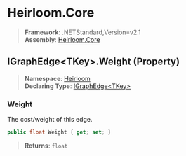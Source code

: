 # Heirloom.Core

> **Framework**: .NETStandard,Version=v2.1  
> **Assembly**: [Heirloom.Core][0]

## IGraphEdge\<TKey>.Weight (Property)

> **Namespace**: [Heirloom][0]  
> **Declaring Type**: [IGraphEdge\<TKey>][1]

### Weight

The cost/weight of this edge.

```cs
public float Weight { get; set; }
```

> **Returns**: `float`

[0]: ../../../Heirloom.Core.md
[1]: ../IGraphEdge[TKey].md
